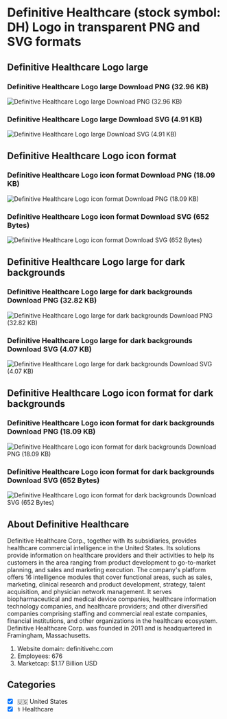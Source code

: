 # Definitive Healthcare (stock symbol: DH) Logo in transparent PNG and SVG formats

## Definitive Healthcare Logo large

### Definitive Healthcare Logo large Download PNG (32.96 KB)

![Definitive Healthcare Logo large Download PNG (32.96 KB)](/img/orig/DH_BIG-9fecbb30.png)

### Definitive Healthcare Logo large Download SVG (4.91 KB)

![Definitive Healthcare Logo large Download SVG (4.91 KB)](/img/orig/DH_BIG-837c1318.svg)

## Definitive Healthcare Logo icon format

### Definitive Healthcare Logo icon format Download PNG (18.09 KB)

![Definitive Healthcare Logo icon format Download PNG (18.09 KB)](/img/orig/DH-d6bed99b.png)

### Definitive Healthcare Logo icon format Download SVG (652 Bytes)

![Definitive Healthcare Logo icon format Download SVG (652 Bytes)](/img/orig/DH-23e03112.svg)

## Definitive Healthcare Logo large for dark backgrounds

### Definitive Healthcare Logo large for dark backgrounds Download PNG (32.82 KB)

![Definitive Healthcare Logo large for dark backgrounds Download PNG (32.82 KB)](/img/orig/DH_BIG.D-bdd5cab2.png)

### Definitive Healthcare Logo large for dark backgrounds Download SVG (4.07 KB)

![Definitive Healthcare Logo large for dark backgrounds Download SVG (4.07 KB)](/img/orig/DH_BIG.D-43d3a4df.svg)

## Definitive Healthcare Logo icon format for dark backgrounds

### Definitive Healthcare Logo icon format for dark backgrounds Download PNG (18.09 KB)

![Definitive Healthcare Logo icon format for dark backgrounds Download PNG (18.09 KB)](/img/orig/DH.D-be49f916.png)

### Definitive Healthcare Logo icon format for dark backgrounds Download SVG (652 Bytes)

![Definitive Healthcare Logo icon format for dark backgrounds Download SVG (652 Bytes)](/img/orig/DH.D-69df2ba0.svg)

## About Definitive Healthcare

Definitive Healthcare Corp., together with its subsidiaries, provides healthcare commercial intelligence in the United States. Its solutions provide information on healthcare providers and their activities to help its customers in the area ranging from product development to go-to-market planning, and sales and marketing execution. The company's platform offers 16 intelligence modules that cover functional areas, such as sales, marketing, clinical research and product development, strategy, talent acquisition, and physician network management. It serves biopharmaceutical and medical device companies, healthcare information technology companies, and healthcare providers; and other diversified companies comprising staffing and commercial real estate companies, financial institutions, and other organizations in the healthcare ecosystem. Definitive Healthcare Corp. was founded in 2011 and is headquartered in Framingham, Massachusetts.

1. Website domain: definitivehc.com
2. Employees: 676
3. Marketcap: $1.17 Billion USD


## Categories
- [x] 🇺🇸 United States
- [x] ⚕️ Healthcare
